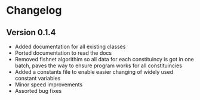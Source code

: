 # Changelog

## Version 0.1.4
* Added documentation for all existing classes
* Ported documentation to read the docs
* Removed fishnet algorithim so all data for each constituincy is got in one batch, paves the way to ensure program works for all constituincies
* Added a constants file to enable easier changing of widely used constant variables
* Minor speed improvements
* Assorted bug fixes

